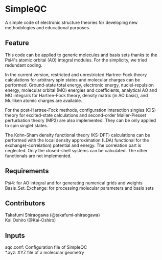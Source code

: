 # SimpleQC
A simple code of electronic structure theories for developing new methodologies and educational purposes.

## Feature
This code can be applied to generic molecules and basis sets thanks to the Psi4's atomic orbital (AO) integral modules. For the simplicity, we tried redundant coding.

In the current version, restricted and unrestricted Hartree-Fock theory calculations for arbitrary spin states and molecular charges can be performed. Ground-state total energy, electronic energy, nuclei-repulsion energy, molecular orbital (MO) energies and coefficients, analytical AO and MO integrals for Hartree-Fock theory, density matrix (in AO basis), and Mulliken atomic charges are available.

For the post-Hartree-Fock methods, configuration interaction singles (CIS) theory for excited-state calculations and second-order Møller-Plesset perturbation theory (MP2) are also implemented. They can be only applied to spin singlet states.

The Kohn-Sham density functional theory (KS-DFT) calculations can be performed with the local density approximation (LDA) functional for the exchange(-correlation) potential and energy. The correlation part is neglected. Only the closed-shell systems can be calculated. The other functionals are not implemented.


## Requirements
Psi4: for AO integral and for generating numerical grids and weights  
Basis_Set_Exchange: for processing molecular parameters and basis sets

## Contributors
Takafumi Shiraogawa (@takafumi-shiraogawa)  
Kai Oshiro (@Kai-Oshiro)

## Inputs
sqc.conf: Configuration file of SimpleQC  
*.xyz: XYZ file of a molecular geometry